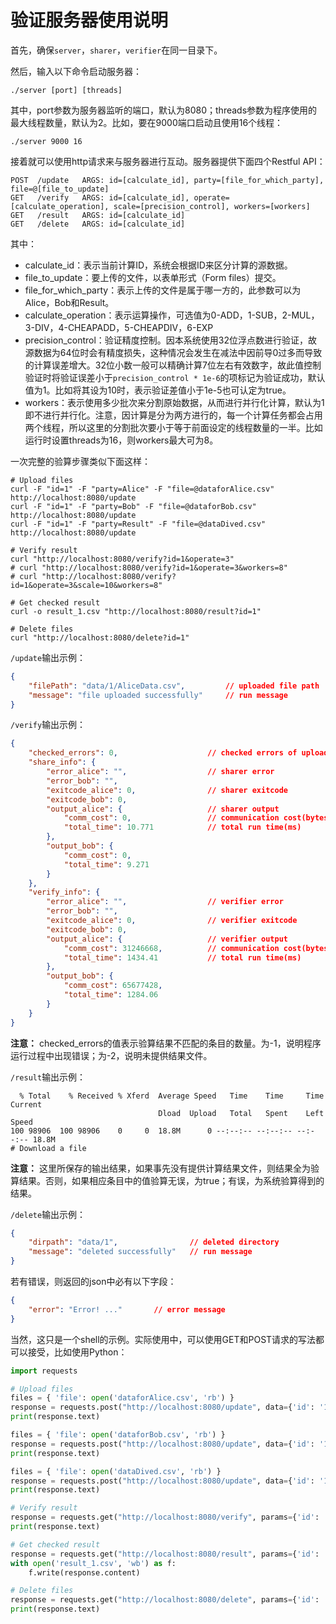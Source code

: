 # 验证服务器使用说明

首先，确保`server`，`sharer`，`verifier`在同一目录下。

然后，输入以下命令启动服务器：
```shell
./server [port] [threads]
```
其中，port参数为服务器监听的端口，默认为8080；threads参数为程序使用的最大线程数量，默认为2。比如，要在9000端口启动且使用16个线程：
```shell
./server 9000 16
```

接着就可以使用http请求来与服务器进行互动。服务器提供下面四个Restful API：
```
POST  /update   ARGS: id=[calculate_id], party=[file_for_which_party], file=@[file_to_update]
GET   /verify   ARGS: id=[calculate_id], operate=[calculate_operation], scale=[precision_control], workers=[workers]
GET   /result   ARGS: id=[calculate_id]
GET   /delete   ARGS: id=[calculate_id]
```
其中：
- calculate_id：表示当前计算ID，系统会根据ID来区分计算的源数据。
- file_to_update：要上传的文件，以表单形式（Form files）提交。
- file_for_which_party：表示上传的文件是属于哪一方的，此参数可以为Alice，Bob和Result。
- calculate_operation：表示运算操作，可选值为0-ADD，1-SUB，2-MUL，3-DIV，4-CHEAPADD，5-CHEAPDIV，6-EXP
- precision_control：验证精度控制。因本系统使用32位浮点数进行验证，故源数据为64位时会有精度损失，这种情况会发生在减法中因前导0过多而导致的计算误差增大。32位小数一般可以精确计算7位左右有效数字，故此值控制验证时将验证误差小于`precision_control * 1e-6`的项标记为验证成功，默认值为1。比如将其设为10时，表示验证差值小于1e-5也可认定为true。
- workers：表示使用多少批次来分割原始数据，从而进行并行化计算，默认为1即不进行并行化。注意，因计算是分为两方进行的，每一个计算任务都会占用两个线程，所以这里的分割批次要小于等于前面设定的线程数量的一半。比如运行时设置threads为16，则workers最大可为8。

一次完整的验算步骤类似下面这样：
```shell
# Upload files
curl -F "id=1" -F "party=Alice" -F "file=@dataforAlice.csv" http://localhost:8080/update 
curl -F "id=1" -F "party=Bob" -F "file=@dataforBob.csv" http://localhost:8080/update 
curl -F "id=1" -F "party=Result" -F "file=@dataDived.csv" http://localhost:8080/update 

# Verify result
curl "http://localhost:8080/verify?id=1&operate=3"
# curl "http://localhost:8080/verify?id=1&operate=3&workers=8"
# curl "http://localhost:8080/verify?id=1&operate=3&scale=10&workers=8"

# Get checked result
curl -o result_1.csv "http://localhost:8080/result?id=1"

# Delete files
curl "http://localhost:8080/delete?id=1"
```

`/update`输出示例：
```json
{
    "filePath": "data/1/AliceData.csv",         // uploaded file path
    "message": "file uploaded successfully"     // run message
}
```

`/verify`输出示例：
```json
{
    "checked_errors": 0,                    // checked errors of uploaded result
    "share_info": {
        "error_alice": "",                  // sharer error
        "error_bob": "",
        "exitcode_alice": 0,                // sharer exitcode
        "exitcode_bob": 0,
        "output_alice": {                   // sharer output
            "comm_cost": 0,                 // communication cost(bytes), in sharer, it's 0
            "total_time": 10.771            // total run time(ms)
        },
        "output_bob": {
            "comm_cost": 0,
            "total_time": 9.271
        }
    },
    "verify_info": {                    
        "error_alice": "",                  // verifier error
        "error_bob": "",
        "exitcode_alice": 0,                // verifier exitcode
        "exitcode_bob": 0,
        "output_alice": {                   // verifier output
            "comm_cost": 31246668,          // communication cost(bytes)
            "total_time": 1434.41           // total run time(ms)
        },
        "output_bob": {
            "comm_cost": 65677428,
            "total_time": 1284.06
        }
    }
}
```
**注意：** checked_errors的值表示验算结果不匹配的条目的数量。为-1，说明程序运行过程中出现错误；为-2，说明未提供结果文件。

`/result`输出示例：
```
  % Total    % Received % Xferd  Average Speed   Time    Time     Time  Current
                                 Dload  Upload   Total   Spent    Left  Speed
100 98906  100 98906    0     0  18.8M      0 --:--:-- --:--:-- --:--:-- 18.8M
# Download a file
```
**注意：** 这里所保存的输出结果，如果事先没有提供计算结果文件，则结果全为验算结果。否则，如果相应条目中的值验算无误，为true；有误，为系统验算得到的结果。

`/delete`输出示例：
```json
{
    "dirpath": "data/1",                // deleted directory
    "message": "deleted successfully"   // run message
}
```

若有错误，则返回的json中必有以下字段：
```json
{
    "error": "Error! ..."       // error message
}
```

当然，这只是一个shell的示例。实际使用中，可以使用GET和POST请求的写法都可以接受，比如使用Python：
```Python
import requests

# Upload files
files = { 'file': open('dataforAlice.csv', 'rb') }
response = requests.post("http://localhost:8080/update", data={'id': '1', 'party': 'Alice'}, files=files)
print(response.text)

files = { 'file': open('dataforBob.csv', 'rb') }
response = requests.post("http://localhost:8080/update", data={'id': '1', 'party': 'Bob'}, files=files)
print(response.text)

files = { 'file': open('dataDived.csv', 'rb') }
response = requests.post("http://localhost:8080/update", data={'id': '1', 'party': 'Result'}, files=files)
print(response.text)

# Verify result
response = requests.get("http://localhost:8080/verify", params={'id': '1', 'operate': '3'})
print(response.text)

# Get checked result
response = requests.get("http://localhost:8080/result", params={'id': '1'})
with open('result_1.csv', 'wb') as f:
    f.write(response.content)

# Delete files
response = requests.get("http://localhost:8080/delete", params={'id': '1'})
print(response.text)
```
